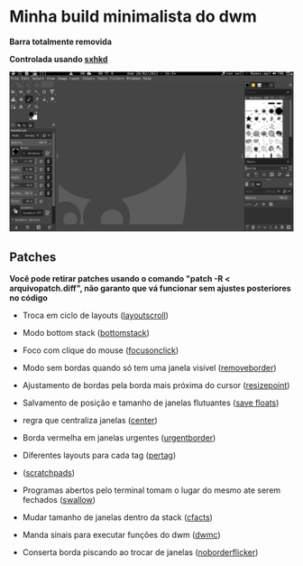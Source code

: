 # Minha build minimalista do dwm

**Barra totalmente removida**

**Controlada usando [sxhkd](https://github.com/LucasTavaresA/dotfiles/blob/main/.config/sxhkd/sxhkdrc)**

![screenshot](./screenshot.png)

## Patches

**Você pode retirar patches usando o comando "patch -R < arquivopatch.diff", não garanto que vá funcionar sem ajustes posteriores no código**

- Troca em ciclo de layouts ([layoutscroll](https://dwm.suckless.org/patches/layoutscroll/))

- Modo bottom stack ([bottomstack](https://dwm.suckless.org/patches/bottomstack/))

- Foco com clique do mouse ([focusonclick](https://dwm.suckless.org/patches/focusonclick/))

- Modo sem bordas quando só tem uma janela visível ([removeborder](https://dwm.suckless.org/patches/removeborder/))

- Ajustamento de bordas pela borda mais próxima do cursor ([resizepoint](https://github.com/bakkeby/patches/blob/master/dwm/dwm-resizepoint-6.2.diff))

- Salvamento de posição e tamanho de janelas flutuantes ([save floats](https://dwm.suckless.org/patches/save_floats/))

- regra que centraliza janelas ([center](https://dwm.suckless.org/patches/center/))

- Borda vermelha em janelas urgentes ([urgentborder](https://dwm.suckless.org/patches/urgentborder/))

- Diferentes layouts para cada tag ([pertag](https://dwm.suckless.org/patches/pertag/))

- ([scratchpads](https://dwm.suckless.org/patches/scratchpads/))

- Programas abertos pelo terminal tomam o lugar do mesmo ate serem fechados ([swallow](https://dwm.suckless.org/patches/swallow/))

- Mudar tamanho de janelas dentro da stack ([cfacts](https://dwm.suckless.org/patches/cfacts/))

- Manda sinais para executar funções do dwm ([dwmc](https://dwm.suckless.org/patches/dwmc/))

- Conserta borda piscando ao trocar de janelas ([noborderflicker](https://dwm.suckless.org/patches/noborderflicker/))
